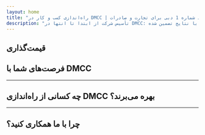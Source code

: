 ```yaml
---
layout: home
title: "راه‌اندازی کسب و کار در DMCC | منطقه آزاد شماره 1 دبی برای تجارت و صادرات"
description: "تأسیس شرکت از ابتدا تا انتها در DMCC: مجوز، دفتر، ویزا، حساب بانکی. پشتیبانی حرفه‌ای با نتایج تضمین شده."
---
```


<!-- text="روی رشد تمرکز کنید - بگذارید iMind زبان‌ها را مدیریت کند." -->
<!-- text="کلاس‌های درس سال‌ها طول می‌کشد؛ iMind امروز درک واقعی را در هر زبانی ارائه می‌دهد." -->
<!-- text="در رشد سرمایه‌گذاری کنید، نه در سردردهای ترجمه. iMind ترجمه می‌کند در حالی که شما نوآوری می‌کنید." -->
<!-- <AuthButton text="نسخه نمایشی زنده را امتحان کنید ←" buttonClass="brand"/> -->

<HeroSection
title="ثبت کسب و کار در منطقه آزاد **DMCC**"
text="راه‌حل‌های کامل برای تجارت، لجستیک، کالاها و عملیات‌های تجاری بین‌المللی">

</HeroSection>

## قیمت‌گذاری

<PricingPlans :plans="[
  {
    title: 'سفارش مستقیم خدمات در DMCC',
    details: '**29,205** درهم  **17** روز',
    items: [
      'دسترسی مستقیم بدون واسطه',
      'بدون هزینه‌های اضافی',
      'بدون کمیسیون'
    ],
    linkText: 'Order directly',
    linkHref: '/guide/use-cases#negotiations',
    bullet: '💬'
  },
  {
    title: 'انتخاب طرح **استاندارد** ما برای راهنمایی تخصصی',
    details: '**36,555** درهم  **17** روز',
    items: [
      'صرفه‌جویی در زمان',
      'نتایج قابل پیش‌بینی',
      'کمک شخصی متخصص',
      'حمل و نقل بیزینس کلاس به محل‌های خدمات',
      'نیاز به مشارکت حداقلی'
    ],
    linkText: 'Order from expert',
    linkHref: '/guide/use-cases#operations',
    bullet: '⚡︎'
  },
  {
    title: 'انتخاب طرح **پریمیوم** ما برای راهنمایی تخصصی **درجه یک**',
    details: '**42,055** درهم  **15** روز',
    items: [
      'پذیرش VIP فرودگاهی برای یک نفر',
      'ترانسفر پریمیوم کلاس فرودگاه-هتل-فرودگاه',
      'تشریفات VIP تسریع شده',
      'نتایج تضمین شده',
      'متخصص شخصی در دسترس 24/7',
      'حمل و نقل پریمیوم کلاس به محل‌های خدمات',
      'نیاز به مشارکت حداقلی'
    ],
    linkText: 'Order from expert',
    linkHref: '/guide/use-cases#operations',
    bullet: '💰'
  }
]" />

## فرصت‌های شما با DMCC

<FeatureBlock :card="{
  title: 'خدمات کامل ثبت شرکت در DMCC',
  details: 'از صدور مجوز تا ویزا و حساب‌های بانکی — ما تمام فرآیند را برای شما انجام می‌دهیم.',
  items: [
    '⚡︎ صدور مجوز تجاری، خدماتی یا مشاوره‌ای در مدت ۵-۷ روز کاری.',
    '✧ فضای اداری یا میز کار انعطاف‌پذیر در JLT (برج‌های دریاچه جمیرا).',
    '✧ ویزای اقامت امارات برای مالکان و کارمندان (اعتبار ۲ ساله).',
    '✧ کمک در افتتاح حساب‌های بانکی شرکتی در امارات.',
  ],
  link: '/guide/dmcc-setup-process',
  src: {
    light: '/content/iStock-1366951573.jpg',
    dark: '/content/iStock-1366951573.jpg',
  },
  inversion: false
}" />

<FeatureBlock :card="{
  title: 'چرا DMCC شماره یک در تجارت جهانی است',
  details: 'منطقه آزاد با اعتبار بین‌المللی قوی که مورد اعتماد شرکای اروپایی، آمریکایی و آسیایی است.',
  items: [
    '⚡︎ تصویر تجاری قدرتمند: DMCC انتخاب اول برای شرکت‌های تجاری است.',
    '✧ مالکیت ۱۰۰٪ خارجی — بدون نیاز به شریک محلی.',
    '✧ روند تسهیل‌شده صادرات، گواهینامه‌ها و پشتیبانی لجستیک.',
    '✧ طیف گسترده‌ای از مجوزها — از تجارت طلا تا خدمات IT.',
  ],
  link: '/guide/why-dmcc',
  src: {
    light: '/content/iStock-1366951573.jpg',
    dark: '/content/iStock-1366951573.jpg',
  },
  inversion: true
}" />

<FeatureBlock :card="{
  title: 'تضمین انطباق و کاهش ریسک',
  details: 'هماهنگی کامل با مقررات امارات و استانداردهای بین‌المللی.',
  items: [
    '⚡︎ آماده‌سازی مدارک KYC و اسناد شرکتی.',
    '✧ پشتیبانی در انطباق با AML/CFT امارات [منبع رسمی](https://u.ae/en/information-and-services/business/anti-money-laundering).',
    '✧ کمک در ثبت‌نام VAT، ESR و UBO.',
    '✧ پشتیبانی حقوقی مداوم برای کسب و کار شما پس از ثبت.',
  ],
  link: '/guide/compliance-support',
  src: {
    light: '/content/iStock-1366951573.jpg',
    dark: '/content/iStock-1366951573.jpg',
  },
  inversion: false
}" />

---

## چه کسانی از راه‌اندازی DMCC بهره می‌برند؟

<FeatureCards :features="[
  {
    title: 'شرکت‌های واردات-صادرات',
    details: 'برای کسب‌وکارهایی که از چین، هند، اروپا و خاورمیانه تامین می‌کنند.',
    items: [
      'فرآیندهای ساده‌شده قرارداد و گواهی.',
      'تجارت مقرون به صرفه مالیاتی از طریق UAE.',
      'اعتبار قوی نزد مشتریان بین‌المللی.',
    ],
    linkText: 'Learn more',
    link: '/guide/dmcc-use-cases#import-export'
  },
  {
    title: 'کسب‌وکارهای جواهرات و کالاها',
    details: 'برای تجارت طلا، الماس، فلزات، قهوه، چای و غلات.',
    items: [
      'مجوزهای تخصصی DMCC برای فلزات گرانبها و کالاها.',
      'پشتیبانی در مستندات صادرات و گواهی‌نامه‌ها.',
      'لجستیک کارآمد از طریق JAFZA و DP World.',
    ],
    linkText: 'Explore solutions',
    link: '/guide/dmcc-use-cases#commodities'
  },
  {
    title: 'شرکت‌های فناوری',
    details: 'SaaS، دیجیتال مارکتینگ، توسعه نرم‌افزار برای مشتریان جهانی.',
    items: [
      'آدرس معتبر منطقه آزاد برای دفتر مرکزی شما.',
      'ساختار بهینه‌شده مالیاتی با مزایای UAE.',
      'دسترسی به بازارهای GCC و MENA با مجوز DMCC.',
    ],
    linkText: 'View case studies',
    link: '/guide/dmcc-use-cases#it-business'
  }
]" />

---

## چرا با ما همکاری کنید؟

<FeatureBlock :card="{
  title: 'پشتیبانی تخصصی از مجوز تا اولین قرارداد',
  details: 'با بیش از ۷ سال تجربه، ما در زمینه تأسیس شرکت DMCC برای کسب‌وکارهای تجاری و صادراتی تخصص داریم. تیم حقوقی ما اطمینان حاصل می‌کند که روند تأسیس از ابتدا تا انتها به صورت روان و مطابق با قوانین انجام می‌شود.',
  items: [
    '✧ قیمت‌گذاری شفاف با بسته‌های ثابت.',
    '✧ مدیر حساب اختصاصی و مشاور حقوقی برای پرونده شما.',
    '✧ سابقه موفق با DMCC و بانک‌های امارات متحده عربی.',
  ],
  link: '/guide/our-services',
  src: {
    light: '/content/iStock-1366951573.jpg',
    dark: '/content/iStock-1366951573.jpg',
  },
  inversion: true
}" />

<AuthButton text="دریافت مشاوره رایگان ←" buttonClass="brand"/>